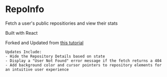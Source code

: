 # RepoInfo

Fetch a user's public repositiories and view their stats

Built with React

Forked and Updated from [this tutorial](https://www.youtube.com/watch?v=QSzTx2y-Wys)

    Updates Include:
    - Hide the Repository Details based on state
    - Display a "User Not Found" error message if the fetch returns a 404
    - Add background color and cursor pointers to repository elements for an intuitive user experience